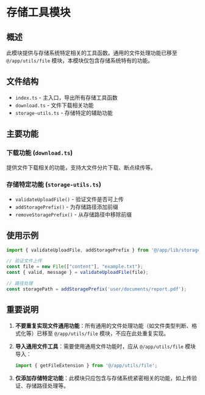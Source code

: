 # 存储工具模块

## 概述

此模块提供与存储系统特定相关的工具函数。通用的文件处理功能已移至 `@/app/utils/file` 模块，本模块仅包含存储系统特有的功能。

## 文件结构

- `index.ts` - 主入口，导出所有存储工具函数
- `download.ts` - 文件下载相关功能
- `storage-utils.ts` - 存储特定的辅助功能

## 主要功能

### 下载功能 (`download.ts`)

提供文件下载相关的功能，支持大文件分片下载、断点续传等。

### 存储特定功能 (`storage-utils.ts`)

- `validateUploadFile()` - 验证文件是否可上传
- `addStoragePrefix()` - 为存储路径添加前缀
- `removeStoragePrefix()` - 从存储路径中移除前缀

## 使用示例

```typescript
import { validateUploadFile, addStoragePrefix } from '@/app/lib/storage/utils';

// 验证文件上传
const file = new File(["content"], "example.txt");
const { valid, message } = validateUploadFile(file);

// 路径处理
const storagePath = addStoragePrefix('user/documents/report.pdf');
```

## 重要说明

1. **不要重复实现文件通用功能**：所有通用的文件处理功能（如文件类型判断、格式化等）已移至 `@/app/utils/file` 模块，不应在此处重复实现。

2. **导入通用文件工具**：需要使用通用文件功能时，应从 `@/app/utils/file` 模块导入：

   ```typescript
   import { getFileExtension } from '@/app/utils/file';
   ```

3. **仅添加存储特定功能**：此模块只应包含与存储系统紧密相关的功能，如上传验证、存储路径处理等。 